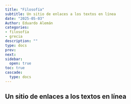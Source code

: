 ```yaml
---
title: "Filosofía"
subtitle: Un sitio de enlaces a los textos en línea
date: "2025-05-03"
Author: Eduardo Alemán
categories:
- filosofía
- grecia
description: ""
type: docs
prev: 
next: 
sidebar:
  open: true
toc: true
cascade:
  type: docs
---
```


## Un sitio de enlaces a los textos en línea

